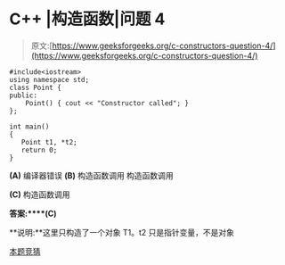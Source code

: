 # C++ |构造函数|问题 4

> 原文:[https://www.geeksforgeeks.org/c-constructors-question-4/](https://www.geeksforgeeks.org/c-constructors-question-4/)

```
#include<iostream>
using namespace std;
class Point {
public:
    Point() { cout << "Constructor called"; }
};

int main()
{
   Point t1, *t2;
   return 0;
}
```

**(A)** 编译器错误
**(B)** 构造函数调用
构造函数调用

**(C)** 构造函数调用

**答案:****(C)**

**说明:**这里只构造了一个对象 T1。t2 只是指针变量，不是对象

[本题竞猜](https://www.geeksforgeeks.org/quiz-corner-gq/)